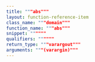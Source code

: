 ```yaml
---
title: """abs"""
layout: function-reference-item
class_name: """domain"""
function_name: """abs"""
snippet: """"""
qualifiers: """"""
return_type: """varargout"""
arguments: """(varargin)"""
---
```



